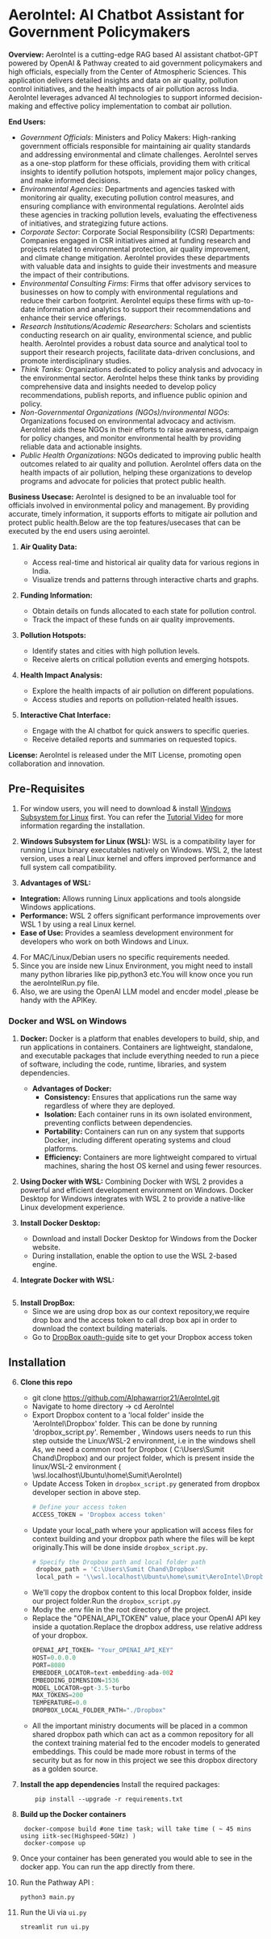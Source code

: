 # AeroIntel: AI Chatbot Assistant for Government Policymakers

**Overview:**
AeroIntel is a cutting-edge RAG based AI assistant chatbot-GPT powered by OpenAI & Pathway created to aid government policymakers and high officials, especially from the Center of Atmospheric Sciences. This application delivers detailed insights and data on air quality, pollution control initiatives, and the health impacts of air pollution across India. AeroIntel leverages advanced AI technologies to support informed decision-making and effective policy implementation to combat air pollution.

**End Users:**
  - *Government Officials*: Ministers and Policy Makers: High-ranking government officials responsible for maintaining air quality standards and addressing environmental and climate challenges. AeroIntel serves as a one-stop platform for these officials, providing them with critical insights to identify pollution hotspots, implement major policy changes, and make 
                            informed decisions.
  - *Environmental Agencies*: Departments and agencies tasked with monitoring air quality, executing pollution control measures, and ensuring compliance with environmental regulations. AeroIntel aids these agencies in tracking pollution levels, evaluating the effectiveness of initiatives, and strategizing future actions.
  - *Corporate Sector*: Corporate Social Responsibility (CSR) Departments: Companies engaged in CSR initiatives aimed at funding research and projects related to environmental protection, air quality improvement, and climate change mitigation. AeroIntel provides these departments with valuable data and insights to guide their investments and measure the impact of 
                        their contributions.
  - *Environmental Consulting Firms*: Firms that offer advisory services to businesses on how to comply with environmental regulations and reduce their carbon footprint. AeroIntel equips these firms with up-to-date information and analytics to support their recommendations and enhance their service offerings.
  - *Research Institutions/Academic Researchers*: Scholars and scientists conducting research on air quality, environmental science, and public health. AeroIntel provides a robust data source and analytical tool to support their research projects, facilitate data-driven conclusions, and promote interdisciplinary studies.
  - *Think Tanks*: Organizations dedicated to policy analysis and advocacy in the environmental sector. AeroIntel helps these think tanks by providing comprehensive data and insights needed to develop policy recommendations, publish reports, and influence public opinion and policy.
  - *Non-Governmental Organizations (NGOs)/nvironmental NGOs*: Organizations focused on environmental advocacy and activism. AeroIntel aids these NGOs in their efforts to raise awareness, campaign for policy changes, and monitor environmental health by providing reliable data and actionable insights.
  - *Public Health Organizations*: NGOs dedicated to improving public health outcomes related to air quality and pollution. AeroIntel offers data on the health impacts of air pollution, helping these organizations to develop programs and advocate for policies that protect public health.

**Business Usecase:**
AeroIntel is designed to be an invaluable tool for officials involved in environmental policy and management. By providing accurate, timely information, it supports efforts to mitigate air pollution and protect public health.Below are the top features/usecases that can be executed by the end users using aerointel.

1. **Air Quality Data:**
   - Access real-time and historical air quality data for various regions in India.
   - Visualize trends and patterns through interactive charts and graphs.

2. **Funding Information:**
   - Obtain details on funds allocated to each state for pollution control.
   - Track the impact of these funds on air quality improvements.

3. **Pollution Hotspots:**
   - Identify states and cities with high pollution levels.
   - Receive alerts on critical pollution events and emerging hotspots.

4. **Health Impact Analysis:**
   - Explore the health impacts of air pollution on different populations.
   - Access studies and reports on pollution-related health issues.

5. **Interactive Chat Interface:**
   - Engage with the AI chatbot for quick answers to specific queries.
   - Receive detailed reports and summaries on requested topics.

**License:**
AeroIntel is released under the MIT License, promoting open collaboration and innovation.

## Pre-Requisites

1. For window users, you will need to download & install [Windows Subsystem for Linux](https://ubuntu.com/desktop/wsl) first. You can refer the [Tutorial Video](https://www.youtube.com/watch?v=eId6K8d0v6o) for more information regarding the installation.
2. **Windows Subsystem for Linux (WSL):**
WSL is a compatibility layer for running Linux binary executables natively on Windows. WSL 2, the latest version, uses a real Linux kernel and offers improved performance and full system call compatibility.

3. **Advantages of WSL:**
  - **Integration:** Allows running Linux applications and tools alongside Windows applications.
  - **Performance:** WSL 2 offers significant performance improvements over WSL 1 by using a real Linux kernel.
  - **Ease of Use:** Provides a seamless development environment for developers who work on both Windows and Linux.
    
4. For MAC/Linux/Debian users no specific requirements needed.
5. Since you are inside new Linux Environment, you might need to install many python libraries like pip,python3 etc.You will know once you run the aeroIntelRun.py file.
5. Also, we are using the OpenAI LLM model and encder model ,please be handy with the APIKey.

### Docker and WSL on Windows

1. **Docker:** Docker is a platform that enables developers to build, ship, and run applications in containers. Containers are lightweight, standalone, and executable packages that include 
               everything needed to run a piece of software, including the code, runtime, libraries, and system dependencies.

   - **Advantages of Docker:**
       - **Consistency:** Ensures that applications run the same way regardless of where they are deployed.
       - **Isolation:** Each container runs in its own isolated environment, preventing conflicts between dependencies.
       - **Portability:** Containers can run on any system that supports Docker, including different operating systems and cloud platforms.
       - **Efficiency:** Containers are more lightweight compared to virtual machines, sharing the host OS kernel and using fewer resources.

2. **Using Docker with WSL:** Combining Docker with WSL 2 provides a powerful and efficient development environment on Windows. Docker Desktop for Windows integrates with WSL 2 to provide a native-like Linux development experience.

3. **Install Docker Desktop:**
     - Download and install Docker Desktop for Windows from the Docker website.
     - During installation, enable the option to use the WSL 2-based engine.
     
4. **Integrate Docker with WSL:**
<Image of resource>

5. **Install DropBox:**
     - Since we are using drop box as our context repository,we require drop box and the access token to call drop box api in order to download the context building materials.
     - Go to [DropBox oauth-guide](https://developers.dropbox.com/oauth-guide)  site to get your Dropbox access token
       
## Installation 

6. **Clone this repo**
     - git clone https://github.com/Alphawarrior21/AeroIntel.git
     - Navigate to home directory -> cd AeroIntel
     - Export Dropbox content to a 'local folder' inside the 'AeroIntel\Dropbox' folder. This can be done by running 'dropbox_script.py'. Remember , Windows users needs to run this step outside the
       Linux/WSL-2 environment, i.e in the windows shell As, we need a common root for Dropbox ( C:\Users\Sumit Chand\Dropbox) and our project folder, which is present inside the linux/WSL-2
       environment ( \\wsl.localhost\Ubuntu\home\Sumit\AeroIntel)
     - Update Access Token in `dropbox_script.py` generated from dropbox developer section in above step.
       ```python
       # Define your access token
       ACCESS_TOKEN = 'Dropbox access token'
     - Update your local_path where your application will access files for context building and your dropbox path where the files will be kept originally.This will be done inside 
       `dropbox_script.py`.
       ```python
       # Specify the Dropbox path and local folder path
        dropbox_path = 'C:\Users\Sumit Chand\Dropbox'
        local_path = '\\wsl.localhost\Ubuntu\home\sumit\AeroIntel\Dropbox'
      - We'll copy the dropbox content to this local Dropbox folder, inside our project folder.Run the `dropbox_script.py`
      - Modiy the .env file in the root directory of the project.
      - Replace the "OPENAI_API_TOKEN" value, place your OpenAI API key inside a quotation.Replace the dropbox address, use relative address of your dropbox.
        ```python
        OPENAI_API_TOKEN= "Your_OPENAI_API_KEY"
        HOST=0.0.0.0
        PORT=8080
        EMBEDDER_LOCATOR=text-embedding-ada-002
        EMBEDDING_DIMENSION=1536
        MODEL_LOCATOR=gpt-3.5-turbo
        MAX_TOKENS=200
        TEMPERATURE=0.0
        DROPBOX_LOCAL_FOLDER_PATH="./Dropbox"
      - All the important ministry documents will be placed in a common shared dropbox path which can act as a common repository for all the context training material fed to the encoder models to 
        generated embeddings. This could be made more robust in terms of the security but as for now in this project we see this dropbox directory as a golden source.
   
7. **Install the app dependencies**
        Install the required packages:
   
           pip install --upgrade -r requirements.txt
   
9. **Build up the Docker containers**
    
        docker-compose build #one time task; will take time ( ~ 45 mins using iitk-sec(Highspeed-5GHz) )
        docker-compose up
   
11. Once your container has been generated you would able to see in the docker app. You can run the app directly from there.
12. Run the Pathway API :

        python3 main.py
14. Run the Ui via `ui.py`
    
        streamlit run ui.py

